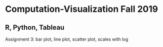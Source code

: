 # Computation-Visualization Fall 2019
## R, Python, Tableau<br/>
Assignment 3: bar plot, line plot, scatter plot, scales with log
